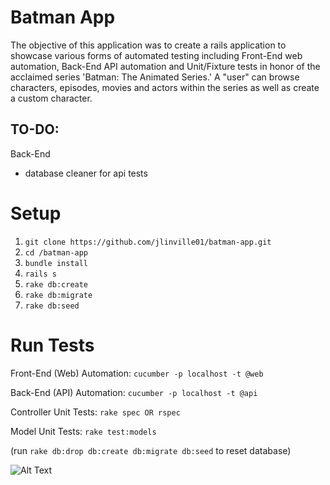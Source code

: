 # Batman App

The objective of this application was to create a rails application to showcase various forms of automated testing including Front-End web automation, Back-End API automation and Unit/Fixture tests in honor of the acclaimed series 'Batman: The Animated Series.' A "user" can browse characters, episodes, movies and actors within the series as well as create a custom character.

## TO-DO:

Back-End
- database cleaner for api tests

# Setup

1. `git clone https://github.com/jlinville01/batman-app.git`
2. `cd /batman-app`
3. `bundle install`
4. `rails s`
5. `rake db:create`
6. `rake db:migrate`
7. `rake db:seed`

# Run Tests

Front-End (Web) Automation:
`cucumber -p localhost -t @web`

Back-End (API) Automation:
`cucumber -p localhost -t @api`

Controller Unit Tests:
`rake spec OR rspec`

Model Unit Tests:
`rake test:models`

(run `rake db:drop db:create db:migrate db:seed` to reset database)

![Alt Text](https://media.giphy.com/media/5DQdk5oZzNgGc/giphy.gif)
